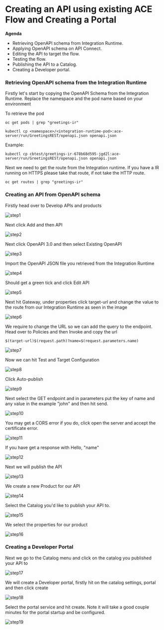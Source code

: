 <h1>Creating an API using existing ACE Flow and Creating a Portal</h1>

**Agenda**

- Retrieving OpenAPI schema from Integration Runtime.
- Applying OpenAPI schema on API Connect.
- Editing the API to target the flow.
- Testing the flow.
- Publishing the API to a Catalog.
- Creating a Developer portal.

<h3>Retrieving OpenAPI schema from the Integration Runtime</h3>

<p>Firstly let's start by copying the OpenAPI Schema from the Integration Runtime. Replace the namespace and the pod name based on your environment</p>

<p>To retrieve the pod</p>

```
oc get pods | grep "greetings-ir"
```

```
kubectl cp <namespace>/<integration-runtime-pod>:ace-server/run/GreetingsREST/openapi.json openapi.json
```

<p>Example:</p>

```
kubectl cp cbtest/greetings-ir-678b68d595-jgd2l:ace-server/run/GreetingsREST/openapi.json openapi.json
```

<p>Next we need to get the route from the Integration runtime. If you have a IR running on HTTPS please take that route, if not take the HTTP route.</p>

```
oc get routes | grep "greetings-ir"
```

<h3>Creating an API from OpenAPI schema</h3>

<p>Firstly head over to Develop APIs and products</p>

![step1](./images/step1.png)

<p>Next click Add and then API</p>

![step2](./images/step2.png)

<p>Next click OpenAPI 3.0 and then select Existing OpenAPI</p>

![step3](./images/step3.png)

<p>Import the OpenAPI JSON file you retrieved from the Integration Runtime</p>

![step4](./images/step4.png)

<p>Should get a green tick and click Edit API</p>

![step5](./images/step5.png)

<p>Next hit Gateway, under properties click target-url and change the value to the route from our Integration Runtime as seen in the image</p>

![step6](./images/step6.png)

<p>We require to change the URL so we can add the query to the endpoint. Head over to Policies and then Invoke and copy the url</p>

```
$(target-url)$(request.path)?name=$(request.parameters.name)
```

![step7](./images/step7.png)

<p>Now we can hit Test and Target Configuration</p>

![step8](./images/step8.png)

<p>Click Auto-publish</p>

![step9](./images/step9.png)

<p>Next select the GET endpoint and in parameters put the key of name and any value in the example "john" and then hit send.</p>

![step10](./images/step10.png)

<p>You may get a CORS error if you do, click open the server and accept the certificate error.</p>

![step11](./images/step11.png)

<p>If you have get a response with Hello, "name"</p>

![step12](./images/step12.png)

<p>Next we will publish the API</p>

![step13](./images/step13.png)

<p>We create a new Product for our API</p>

![step14](./images/step14.png)

<p>Select the Catalog you'd like to publish your API to.</p>

![step15](./images/step15.png)

<p>We select the properties for our product</p>

![step16](./images/step16.png)

<h3>Creating a Developer Portal</h3>

<p>Next we go to the Catalog menu and click on the catalog you published your API to</p>

![step17](./images/step17.png)

<p>We will create a Developer portal, firstly hit on the catalog settings, portal and then click create</p>

![step18](./images/step18.png)

<p>Select the portal service and hit create. Note it will take a good couple minutes for the portal startup and be configured.</p>

![step19](./images/step19.png)
